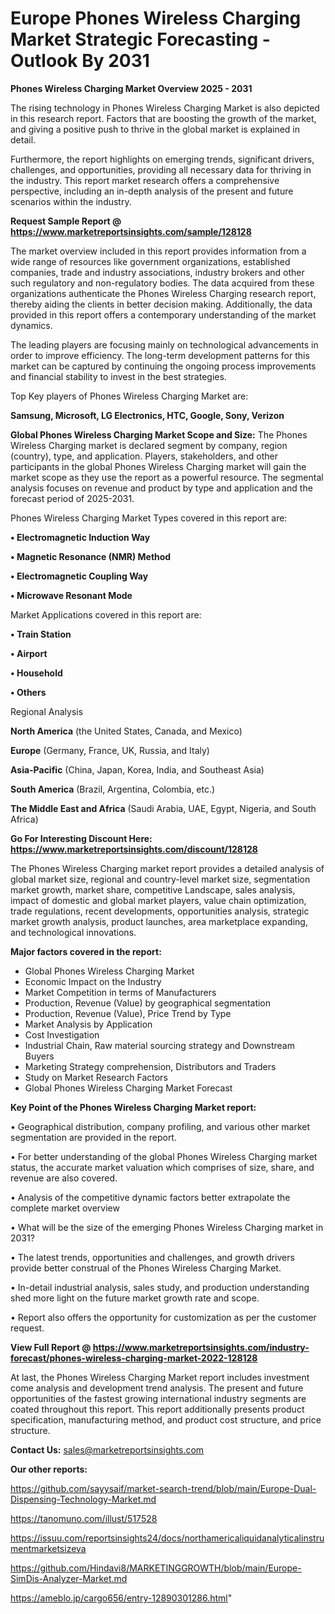 # Europe Phones Wireless Charging Market Strategic Forecasting - Outlook By 2031

<Strong> Phones Wireless Charging Market Overview 2025 - 2031</strong>

The rising technology in Phones Wireless Charging Market is also depicted in this research report. Factors that are boosting the growth of the market, and giving a positive push to thrive in the global market is explained in detail.

Furthermore, the report highlights on emerging trends, significant drivers, challenges, and opportunities, providing all necessary data for thriving in the industry. This report market research offers a comprehensive perspective, including an in-depth analysis of the present and future scenarios within the industry.

<strong>Request Sample Report @ <a href=https://www.marketreportsinsights.com/sample/128128>https://www.marketreportsinsights.com/sample/128128</a></strong>

The market overview included in this report provides information from a wide range of resources like government organizations, established companies, trade and industry associations, industry brokers and other such regulatory and non-regulatory bodies. The data acquired from these organizations authenticate the Phones Wireless Charging research report, thereby aiding the clients in better decision making. Additionally, the data provided in this report offers a contemporary understanding of the market dynamics.

The leading players are focusing mainly on technological advancements in order to improve efficiency. The long-term development patterns for this market can be captured by continuing the ongoing process improvements and financial stability to invest in the best strategies.

Top Key players of Phones Wireless Charging Market are:

<strong>Samsung, Microsoft, LG Electronics, HTC, Google, Sony, Verizon</strong>

<strong><b>Global Phones Wireless Charging Market Scope and Size:</b></strong>
The Phones Wireless Charging market is declared segment by company, region (country), type, and application. Players, stakeholders, and other participants in the global Phones Wireless Charging market will gain the market scope as they use the report as a powerful resource. The segmental analysis focuses on revenue and product by type and application and the forecast period of 2025-2031.

Phones Wireless Charging Market Types covered in this report are:

<strong>• Electromagnetic Induction Way

• Magnetic Resonance (NMR) Method

• Electromagnetic Coupling Way

• Microwave Resonant Mode</strong>

Market Applications covered in this report are:

<strong>• Train Station

• Airport

• Household

• Others</strong> 

Regional Analysis

<strong>North America</strong> (the United States, Canada, and Mexico)

<strong>Europe</strong> (Germany, France, UK, Russia, and Italy)

<strong>Asia-Pacific</strong> (China, Japan, Korea, India, and Southeast Asia)

<strong>South America</strong> (Brazil, Argentina, Colombia, etc.)

<strong>The Middle East and Africa</strong> (Saudi Arabia, UAE, Egypt, Nigeria, and South Africa)

<strong>Go For Interesting Discount Here: <a href=https://www.marketreportsinsights.com/discount/128128>https://www.marketreportsinsights.com/discount/128128</a></strong>

The Phones Wireless Charging market report provides a detailed analysis of global market size, regional and country-level market size, segmentation market growth, market share, competitive Landscape, sales analysis, impact of domestic and global market players, value chain optimization, trade regulations, recent developments, opportunities analysis, strategic market growth analysis, product launches, area marketplace expanding, and technological innovations.

<strong><b>Major factors covered in the report:</b></strong>
<ul>
  <li>Global Phones Wireless Charging Market </li>
  <li>Economic Impact on the Industry</li>
  <li>Market Competition in terms of Manufacturers</li>
  <li>Production, Revenue (Value) by geographical segmentation</li>
  <li>Production, Revenue (Value), Price Trend by Type</li>
  <li>Market Analysis by Application</li>
  <li>Cost Investigation</li>
  <li>Industrial Chain, Raw material sourcing strategy and Downstream Buyers</li>
  <li>Marketing Strategy comprehension, Distributors and Traders</li>
  <li>Study on Market Research Factors</li>
  <li>Global Phones Wireless Charging Market Forecast</li>
</ul>

<strong><b>Key Point of the Phones Wireless Charging Market report:</b></strong>

• Geographical distribution, company profiling, and various other market segmentation are provided in the report.

• For better understanding of the global Phones Wireless Charging market status, the accurate market valuation which comprises of size, share, and revenue are also covered.

• Analysis of the competitive dynamic factors better extrapolate the complete market overview

• What will be the size of the emerging Phones Wireless Charging market in 2031?

• The latest trends, opportunities and challenges, and growth drivers provide better construal of the Phones Wireless Charging Market.

• In-detail industrial analysis, sales study, and production understanding shed more light on the future market growth rate and scope.

• Report also offers the opportunity for customization as per the customer request.

<strong><b>View Full Report @ <a href=https://www.marketreportsinsights.com/industry-forecast/phones-wireless-charging-market-2022-128128>https://www.marketreportsinsights.com/industry-forecast/phones-wireless-charging-market-2022-128128</a></b></strong>


At last, the Phones Wireless Charging Market report includes investment come analysis and development trend analysis. The present and future opportunities of the fastest growing international industry segments are coated throughout this report. This report additionally presents product specification, manufacturing method, and product cost structure, and price structure.

<strong>Contact Us:</strong>
sales@marketreportsinsights.com

<strong>Our other reports:</strong>

<a href=https://github.com/sayysaif/market-search-trend/blob/main/Europe-Dual-Dispensing-Technology-Market.md>https://github.com/sayysaif/market-search-trend/blob/main/Europe-Dual-Dispensing-Technology-Market.md</a>

<a href=https://tanomuno.com/illust/517528>https://tanomuno.com/illust/517528</a>

<a href=https://issuu.com/reportsinsights24/docs/northamericaliquidanalyticalinstrumentmarketsizeva>https://issuu.com/reportsinsights24/docs/northamericaliquidanalyticalinstrumentmarketsizeva</a>

<a href=https://github.com/Hindavi8/MARKETINGGROWTH/blob/main/Europe-SimDis-Analyzer-Market.md>https://github.com/Hindavi8/MARKETINGGROWTH/blob/main/Europe-SimDis-Analyzer-Market.md</a>

<a href=https://ameblo.jp/cargo656/entry-12890301286.html>https://ameblo.jp/cargo656/entry-12890301286.html</a>"
